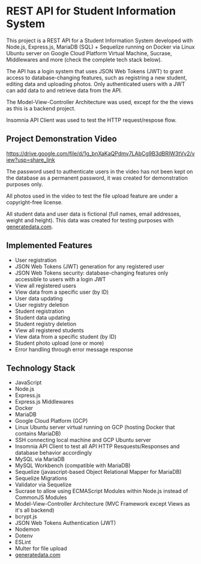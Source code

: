 # REST API for Student Information System

This project is a REST API for a Student Information System developed with Node.js, Express.js, MariaDB (SQL) + Sequelize running on Docker via Linux Ubuntu server on Google Cloud Platform Virtual Machine, Sucrase, Middlewares and more (check the complete tech stack below).

The API has a login system that uses JSON Web Tokens (JWT) to grant access to database-changing features, such as registring a new student, editing data and uploading photos. Only authenticated users with a JWT can add data to and retrieve data from the API.

The Model-View-Controller Architecture was used, except for the the views as this is a backend project.

Insomnia API Client was used to test the HTTP request/respose flow.

## Project Demonstration Video

https://drive.google.com/file/d/1g_bnXaKaQPdmv7LAbCg9B3dBRIW3tVv2/view?usp=share_link

The password used to authenticate users in the video has not been kept on the database as a permanent password, it was created for demonstration purposes only.

All photos used in the video to test the file upload feature are under a copyright-free license.

All student data and user data is fictional (full names, email addresses, weight and height). This data was created for testing purposes with [generatedata.com](https://generatedata.com/).

## Implemented Features

+ User registration
+ JSON Web Tokens (JWT) generation for any registered user
+ JSON Web Tokens security: database-changing features only accessible  to users with a login JWT
+ View all registered users
+ View data from a specific user (by ID)
+ User data updating
+ User registry deletion
+ Student registration
+ Student data updating
+ Student registry deletion
+ View all registered students
+ View data from a specific student  (by ID)
+ Student photo upload (one or more)
+ Error handling through error message response

## Technology Stack

+ JavaScript
+ Node.js
+ Express.js
+ Express.js Middlewares
+ Docker
+ MariaDB
+ Google Cloud Platform (GCP)
+ Linux Ubuntu server virtual running on GCP (hosting Docker that contains MariaDB)
+ SSH connecting local machine and GCP Ubuntu server
+ Insomnia API Client to test all API HTTP Resquests/Responses and database behavior accordingly
+ MySQL via MariaDB
+ MySQL Workbench (compatible with MariaDB)
+ Sequelize (javascript-based Object Relational Mapper for MariaDB)
+ Sequelize Migrations
+ Validator via Sequelize
+ Sucrase to allow using ECMAScript Modules within Node.js instead of CommonJS Modules
+ Model-View-Controller Architecture (MVC Framework except Views as it's all backend)
+ bcrypt.js
+ JSON Web Tokens Authentication (JWT)
+ Nodemon
+ Dotenv
+ ESLint
+ Multer for file upload
+ [generatedata.com](https://generatedata.com/)
